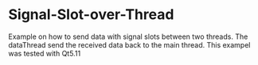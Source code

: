 # Signal-Slot-over-Thread
Example on how to send data with signal slots between two threads.
The dataThread send the received data back to the main thread.
This exampel was tested with Qt5.11
